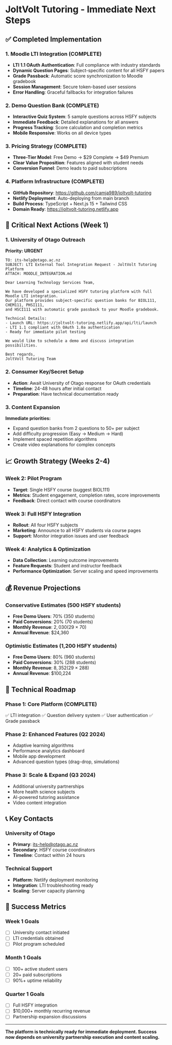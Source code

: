 # JoltVolt Tutoring - Immediate Next Steps

## ✅ Completed Implementation

### 1. Moodle LTI Integration (COMPLETE)
- **LTI 1.1 OAuth Authentication**: Full compliance with industry standards
- **Dynamic Question Pages**: Subject-specific content for all HSFY papers
- **Grade Passback**: Automatic score synchronization to Moodle gradebook
- **Session Management**: Secure token-based user sessions
- **Error Handling**: Graceful fallbacks for integration failures

### 2. Demo Question Bank (COMPLETE)
- **Interactive Quiz System**: 5 sample questions across HSFY subjects
- **Immediate Feedback**: Detailed explanations for all answers
- **Progress Tracking**: Score calculation and completion metrics
- **Mobile Responsive**: Works on all device types

### 3. Pricing Strategy (COMPLETE)
- **Three-Tier Model**: Free Demo → $29 Complete → $49 Premium
- **Clear Value Proposition**: Features aligned with student needs
- **Conversion Funnel**: Demo leads to paid subscriptions

### 4. Platform Infrastructure (COMPLETE)
- **GitHub Repository**: https://github.com/camja989/joltvolt-tutoring
- **Netlify Deployment**: Auto-deploying from main branch
- **Build Process**: TypeScript + Next.js 15 + Tailwind CSS
- **Domain Ready**: https://joltvolt-tutoring.netlify.app

## 🎯 Critical Next Actions (Week 1)

### 1. University of Otago Outreach
**Priority: URGENT**
```
TO: its-help@otago.ac.nz
SUBJECT: LTI External Tool Integration Request - JoltVolt Tutoring Platform
ATTACH: MOODLE_INTEGRATION.md

Dear Learning Technology Services Team,

We have developed a specialized HSFY tutoring platform with full Moodle LTI integration. 
Our platform provides subject-specific question banks for BIOL111, CHEM111, PHSI111, 
and HSCI111 with automatic grade passback to your Moodle gradebook.

Technical Details:
- Launch URL: https://joltvolt-tutoring.netlify.app/api/lti/launch
- LTI 1.1 compliant with OAuth 1.0a authentication
- Ready for immediate pilot testing

We would like to schedule a demo and discuss integration possibilities.

Best regards,
JoltVolt Tutoring Team
```

### 2. Consumer Key/Secret Setup
- **Action**: Await University of Otago response for OAuth credentials
- **Timeline**: 24-48 hours after initial contact
- **Preparation**: Have technical documentation ready

### 3. Content Expansion
**Immediate priorities:**
- Expand question banks from 2 questions to 50+ per subject
- Add difficulty progression (Easy → Medium → Hard)
- Implement spaced repetition algorithms
- Create video explanations for complex concepts

## 📈 Growth Strategy (Weeks 2-4)

### Week 2: Pilot Program
- **Target**: Single HSFY course (suggest BIOL111)
- **Metrics**: Student engagement, completion rates, score improvements
- **Feedback**: Direct contact with course coordinators

### Week 3: Full HSFY Integration
- **Rollout**: All four HSFY subjects
- **Marketing**: Announce to all HSFY students via course pages
- **Support**: Monitor integration issues and user feedback

### Week 4: Analytics & Optimization
- **Data Collection**: Learning outcome improvements
- **Feature Requests**: Student and instructor feedback
- **Performance Optimization**: Server scaling and speed improvements

## 💰 Revenue Projections

### Conservative Estimates (500 HSFY students)
- **Free Demo Users**: 70% (350 students)
- **Paid Conversions**: 20% (70 students)
- **Monthly Revenue**: $2,030 ($29 × 70)
- **Annual Revenue**: $24,360

### Optimistic Estimates (1,200 HSFY students)
- **Free Demo Users**: 80% (960 students)
- **Paid Conversions**: 30% (288 students)
- **Monthly Revenue**: $8,352 ($29 × 288)
- **Annual Revenue**: $100,224

## 🔧 Technical Roadmap

### Phase 1: Core Platform (COMPLETE)
✅ LTI integration
✅ Question delivery system
✅ User authentication
✅ Grade passback

### Phase 2: Enhanced Features (Q2 2024)
- Adaptive learning algorithms
- Performance analytics dashboard
- Mobile app development
- Advanced question types (drag-drop, simulations)

### Phase 3: Scale & Expand (Q3 2024)
- Additional university partnerships
- More health science subjects
- AI-powered tutoring assistance
- Video content integration

## 📞 Key Contacts

### University of Otago
- **Primary**: its-help@otago.ac.nz
- **Secondary**: HSFY course coordinators
- **Timeline**: Contact within 24 hours

### Technical Support
- **Platform**: Netlify deployment monitoring
- **Integration**: LTI troubleshooting ready
- **Scaling**: Server capacity planning

## 🚀 Success Metrics

### Week 1 Goals
- [ ] University contact initiated
- [ ] LTI credentials obtained
- [ ] Pilot program scheduled

### Month 1 Goals
- [ ] 100+ active student users
- [ ] 20+ paid subscriptions
- [ ] 90%+ uptime reliability

### Quarter 1 Goals
- [ ] Full HSFY integration
- [ ] $10,000+ monthly recurring revenue
- [ ] Partnership expansion discussions

---

**The platform is technically ready for immediate deployment. Success now depends on university partnership execution and content scaling.**
